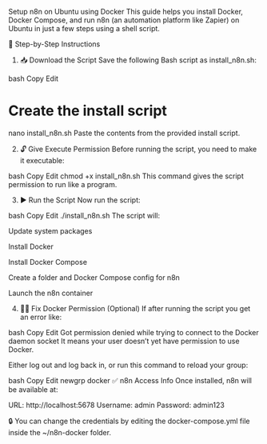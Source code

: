 Setup n8n on Ubuntu using Docker
This guide helps you install Docker, Docker Compose, and run n8n (an automation platform like Zapier) on Ubuntu in just a few steps using a shell script.

📁 Step-by-Step Instructions
1. 📥 Download the Script
Save the following Bash script as install_n8n.sh:

bash
Copy
Edit
# Create the install script
nano install_n8n.sh
Paste the contents from the provided install script.

2. 🔓 Give Execute Permission
Before running the script, you need to make it executable:

bash
Copy
Edit
chmod +x install_n8n.sh
This command gives the script permission to run like a program.

3. ▶️ Run the Script
Now run the script:

bash
Copy
Edit
./install_n8n.sh
The script will:

Update system packages

Install Docker

Install Docker Compose

Create a folder and Docker Compose config for n8n

Launch the n8n container

4. 🧑‍🔧 Fix Docker Permission (Optional)
If after running the script you get an error like:

bash
Copy
Edit
Got permission denied while trying to connect to the Docker daemon socket
It means your user doesn’t yet have permission to use Docker.

Either log out and log back in, or run this command to reload your group:

bash
Copy
Edit
newgrp docker
✅ n8n Access Info
Once installed, n8n will be available at:

URL: http://localhost:5678
Username: admin
Password: admin123

🔒 You can change the credentials by editing the docker-compose.yml file inside the ~/n8n-docker folder.
